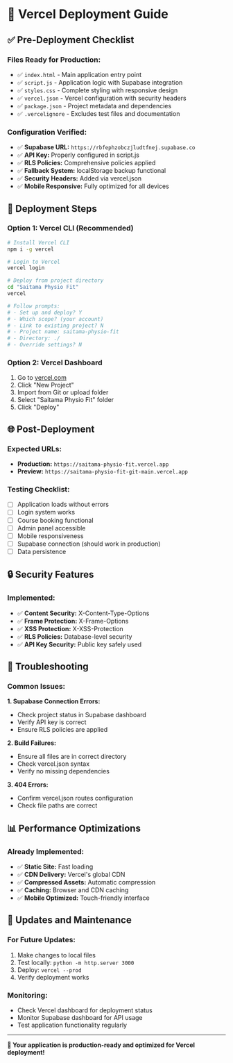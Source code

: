 # 🚀 Vercel Deployment Guide

## ✅ Pre-Deployment Checklist

### **Files Ready for Production:**
- ✅ `index.html` - Main application entry point
- ✅ `script.js` - Application logic with Supabase integration
- ✅ `styles.css` - Complete styling with responsive design
- ✅ `vercel.json` - Vercel configuration with security headers
- ✅ `package.json` - Project metadata and dependencies
- ✅ `.vercelignore` - Excludes test files and documentation

### **Configuration Verified:**
- ✅ **Supabase URL:** `https://rbfephzobczjludtfnej.supabase.co`
- ✅ **API Key:** Properly configured in script.js
- ✅ **RLS Policies:** Comprehensive policies applied
- ✅ **Fallback System:** localStorage backup functional
- ✅ **Security Headers:** Added via vercel.json
- ✅ **Mobile Responsive:** Fully optimized for all devices

## 🔧 Deployment Steps

### **Option 1: Vercel CLI (Recommended)**
```bash
# Install Vercel CLI
npm i -g vercel

# Login to Vercel
vercel login

# Deploy from project directory
cd "Saitama Physio Fit"
vercel

# Follow prompts:
# - Set up and deploy? Y
# - Which scope? (your account)
# - Link to existing project? N
# - Project name: saitama-physio-fit
# - Directory: ./
# - Override settings? N
```

### **Option 2: Vercel Dashboard**
1. Go to [vercel.com](https://vercel.com)
2. Click "New Project"
3. Import from Git or upload folder
4. Select "Saitama Physio Fit" folder
5. Click "Deploy"

## 🌐 Post-Deployment

### **Expected URLs:**
- **Production:** `https://saitama-physio-fit.vercel.app`
- **Preview:** `https://saitama-physio-fit-git-main.vercel.app`

### **Testing Checklist:**
- [ ] Application loads without errors
- [ ] Login system works
- [ ] Course booking functional
- [ ] Admin panel accessible
- [ ] Mobile responsiveness
- [ ] Supabase connection (should work in production)
- [ ] Data persistence

## 🔒 Security Features

### **Implemented:**
- ✅ **Content Security:** X-Content-Type-Options
- ✅ **Frame Protection:** X-Frame-Options
- ✅ **XSS Protection:** X-XSS-Protection
- ✅ **RLS Policies:** Database-level security
- ✅ **API Key Security:** Public key safely used

## 🐛 Troubleshooting

### **Common Issues:**

**1. Supabase Connection Errors:**
- Check project status in Supabase dashboard
- Verify API key is correct
- Ensure RLS policies are applied

**2. Build Failures:**
- Ensure all files are in correct directory
- Check vercel.json syntax
- Verify no missing dependencies

**3. 404 Errors:**
- Confirm vercel.json routes configuration
- Check file paths are correct

## 📊 Performance Optimizations

### **Already Implemented:**
- ✅ **Static Site:** Fast loading
- ✅ **CDN Delivery:** Vercel's global CDN
- ✅ **Compressed Assets:** Automatic compression
- ✅ **Caching:** Browser and CDN caching
- ✅ **Mobile Optimized:** Touch-friendly interface

## 🔄 Updates and Maintenance

### **For Future Updates:**
1. Make changes to local files
2. Test locally: `python -m http.server 3000`
3. Deploy: `vercel --prod`
4. Verify deployment works

### **Monitoring:**
- Check Vercel dashboard for deployment status
- Monitor Supabase dashboard for API usage
- Test application functionality regularly

---

**🎯 Your application is production-ready and optimized for Vercel deployment!**